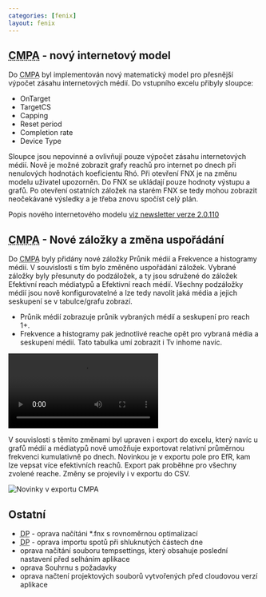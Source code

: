 ```yaml
---
categories: [fenix]
layout: fenix
---
```


## <abbr title="Crossmediální analýza">CMPA</abbr> - nový internetový model
Do <abbr title="Crossmediální analýza">CMPA</abbr> byl implementován nový matematický model pro přesnější výpočet zásahu internetových médií. Do vstupního excelu přibyly sloupce: 

<ul>
<li>OnTarget</li>
<li>TargetCS</li>
<li>Capping</li>
<li>Reset period</li>
<li>Completion rate</li>
<li>Device Type</li>
</ul>

Sloupce jsou nepovinné a ovlivňují pouze výpočet zásahu internetových médií. Nově je možné zobrazit grafy reachů pro internet po dnech při nenulových hodnotách koeficientu Rhó. 
Při otevření FNX je na změnu modelu uživatel upozorněn. 
Do FNX se ukládají pouze hodnoty výstupu a grafů. Po otevření ostatních záložek na starém FNX se tedy mohou zobrazit neočekávané výsledky a je třeba znovu spočíst celý plán.

Popis nového internetového modelu 
<a href="https://kiwifenix.lerach.cz//fenix/2023/03/27/2.0.110.html"> viz newsletter verze 2.0.110</a>

## <abbr title="Crossmediální analýza">CMPA</abbr> - Nové záložky a změna uspořádání

Do <abbr title="Crossmediální analýza">CMPA</abbr> byly přidány nové záložky Průnik médií a Frekvence a histogramy médií. V souvislosti s tím bylo změněno uspořádání záložek.
Vybrané záložky byly přesunuty do podzáložek, a ty jsou sdružené do záložek Efektivní reach médiatypů a Efektivní reach médií. 
Všechny podzáložky médií jsou nově konfigurovatelné a lze tedy navolit jaká média a jejich seskupení se v tabulce/grafu zobrazí. 
<ul><li>Průnik médií zobrazuje průnik vybraných médií a seskupení  pro reach 1+. </li>
<li>Frekvence a histogramy pak jednotlivé reache opět pro vybraná média a seskupení médií. Tato tabulka umí zobrazit i Tv inhome navíc. </li>
</ul>

<video src="{{site.url}}/data/cmpanovezalozkyausporadani.mp4" type="video/mp4" controls>Změna záložek</video>


V souvislosti s těmito změnami byl upraven i export do excelu, který navíc u grafů médií a médiatypů nově umožňuje exportovat relativní průměrnou frekvenci kumulativně po dnech. 
Novinkou je v exportu pole pro EfR, kam lze vepsat více efektivních reachů. Export pak proběhne pro všechny zvolené reache.
Změny se projevily i v exportu do CSV.

![Novinky v exportu CMPA]({{site.url}}/data/exprd.PNG "Novinky v exportu CMPA")

## Ostatní
<ul>
<li><abbr title="Detailní plán">DP</abbr> - oprava načítáni *.fnx s rovnoměrnou optimalizací</li>
<li><abbr title="Detailní plán">DP</abbr> - oprava importu spotů při shluknutých částech dne</li>
<li>oprava načítání souboru tempsettings, který obsahuje poslední nastavení před selháním aplikace</li>
<li>oprava Souhrnu s požadavky</li>
<li>oprava načtení projektových souborů vytvořených před cloudovou verzí aplikace</li>
</ul>






 
